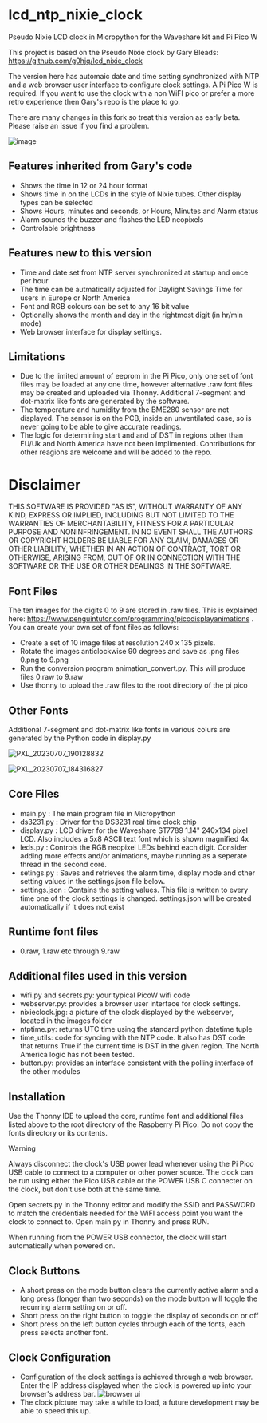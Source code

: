 # lcd_ntp_nixie_clock
Pseudo Nixie LCD clock in Micropython for the Waveshare kit and Pi Pico W

This project is based on the Pseudo Nixie clock by Gary Bleads: https://github.com/g0hjq/lcd_nixie_clock

The version here has automaic date and time setting synchronized with NTP and a web browser user interface to configure clock settings. 
A Pi Pico W is required. If you want to use the clock with a non WiFI pico or prefer a more retro experience then Gary's repo is the place to go.

There are many changes in this fork so treat this version as early beta. Please raise an issue if you find a problem.
 
![image](https://github.com/g0hjq/lcd_nixie_clock/assets/37076748/554df180-edf5-486d-a488-68c63047eff1)


## Features inherited from Gary's code
- Shows the time in 12 or 24 hour format
- Shows time in on the LCDs in the style of Nixie tubes. Other display types can be selected
- Shows Hours, minutes and seconds, or Hours, Minutes and Alarm status
- Alarm sounds the buzzer and flashes the LED neopixels
- Controlable brightness

## Features new to this version
- Time and date set from NTP server synchronized at startup and once per hour
- The time can be autmatically adjusted for Daylight Savings Time for users in Europe or North America
- Font and RGB colours can be set to any 16 bit value
- Optionally shows the month and day in the rightmost digit (in hr/min mode) 
- Web browser interface for display settings.

## Limitations
- Due to the limited amount of eeprom in the Pi Pico, only one set of font files may be loaded at any one time, however alternative .raw font files may be created and uploaded via Thonny. Additional 7-segment and dot-matrix like fonts are generated by the software.
- The temperature and humidity from the BME280 sensor are not displayed. The sensor is on the PCB, inside an unventilated case, so is never going to be able to give accurate readings.
- The logic for determining start and and of DST in regions other than EU/Uk and North America have not been implimented. Contributions for other reagions are welcome and will be added to the repo.

# Disclaimer
THIS SOFTWARE IS PROVIDED "AS IS", WITHOUT WARRANTY OF ANY KIND, EXPRESS OR IMPLIED, INCLUDING BUT NOT LIMITED TO THE WARRANTIES OF MERCHANTABILITY, FITNESS FOR A PARTICULAR PURPOSE AND NONINFRINGEMENT. IN NO EVENT SHALL THE AUTHORS OR COPYRIGHT HOLDERS BE LIABLE FOR ANY CLAIM, DAMAGES OR OTHER LIABILITY, WHETHER IN AN ACTION OF CONTRACT, TORT OR OTHERWISE, ARISING FROM, OUT OF OR IN CONNECTION WITH THE SOFTWARE OR THE USE OR OTHER DEALINGS IN THE SOFTWARE.


## Font Files
The ten images for the digits 0 to 9 are stored in .raw files. This is explained here: https://www.penguintutor.com/programming/picodisplayanimations . You can create your own set of font files as follows:
- Create a set of 10 image files at resolution 240 x 135 pixels.
- Rotate the images anticlockwise 90 degrees and save as .png files 0.png to 9.png
- Run the conversion program animation_convert.py. This will produce files 0.raw to 9.raw
- Use thonny to upload the .raw files to the root directory of the pi pico

## Other Fonts
Additional 7-segment and dot-matrix like fonts in various colurs are generated by the Python code in display.py

![PXL_20230707_190128832](https://github.com/g0hjq/lcd_nixie_clock/assets/37076748/7784f8dd-b2f1-4781-a3c2-daf8a86a8d97)

![PXL_20230707_184316827](https://github.com/g0hjq/lcd_nixie_clock/assets/37076748/b2fb8b04-7def-455a-abbd-d3ba16caa3c3)

## Core Files
- main.py : The main program file in Micropython
- ds3231.py : Driver for the DS3231 real time clock chip
- display.py : LCD driver for the Waveshare ST7789 1.14" 240x134 pixel LCD. Also includes a 5x8 ASCII text font which is shown magnified 4x
- leds.py : Controls the RGB neopixel LEDs behind each digit. Consider adding more effects and/or animations, maybe running as a seperate thread in the second core.
- setings.py : Saves and retrieves the alarm time, display mode and other setting values in the settings.json file below.
- settings.json : Contains the setting values. This file is written to every time one of the clock settings is changed. settings.json will be created automatically if it does not exist

## Runtime font files
- 0.raw, 1.raw etc through 9.raw

## Additional files used in this version
- wifi.py and secrets.py:  your typical PicoW wifi code
- webserver.py: provides a browser user interface for clock settings.
- nixieclock.jpg: a picture of the clock displayed by the webserver, located in the images folder
- ntptime.py:  returns UTC time using the standard python datetime tuple
- time_utils: code for syncing with the NTP code. It also has DST code that returns True if the current time is DST in the given region. The North America logic has not been tested.
- button.py: provides an interface consistent with the polling interface of the other modules


## Installation

Use the Thonny IDE to upload the core, runtime font and additional files listed above to the root directory of the Raspberry Pi Pico.
Do not copy the fonts directory or its contents. 

>[!WARNING]
> Always disconnect the clock's USB power lead whenever using the Pi Pico USB cable to connect to a computer or other power source.
>The clock can be run using either the Pico USB cable or the POWER USB C connecter on the clock, but don't use both at the same time.

Open secrets.py in the Thonny editor and modify the SSID and PASSWORD to match the credentials needed for the WiFI access point you want the clock to connect to.
Open main.py in Thonny and press RUN. 

When running from the POWER USB connector, the clock will start automatically when powered on.


## Clock Buttons
- A short press on the mode button clears the currently active alarm and a long press (longer than two seconds) on the mode button will toggle the recurring alarm setting on or off. 
- Short press on the right button to toggle the display of seconds on or off
- Short press on the left button cycles through each of the fonts, each press selects another font.

## Clock Configuration
- Configuration of the clock settings is achieved through a web browser. Enter the IP address displayed when the clock is powered up into your browser's address bar. 
![browser ui](https://github.com/michaelmargolis/lcd_ntp_nixie_clock/blob/main/docs/browser_ui.jpg)
- The clock picture may take a while to load, a future development may be able to speed this up.

